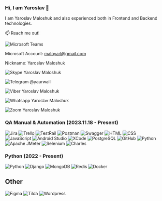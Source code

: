 ### Hi, I am Yaroslav 👋
I am Yaroslav Maloshuk and also experienced both in Frontend and Backend technologies. 

📫 Reach me out!

![Microsoft Teams](https://img.shields.io/badge/Teams-6264A7?style=for-the-badge&labelColor=black&color=6264A7) 

Microsoft Account: maloyarl@gmail.com

Nickname: Yaroslav Maloshuk

![Skype](https://img.shields.io/badge/Skype-00AFF0?style=for-the-badge&labelColor=black&color=00AFF0) Yaroslav Maloshuk

![Telegram](https://img.shields.io/badge/Telegram-26A5E4?style=for-the-badge&labelColor=black&color=26A5E4) @yaurwall

![Viber](https://img.shields.io/badge/Viber-7360F2?style=for-the-badge&labelColor=black&color=7360F2) Yaroslav Maloshuk

![Whatsapp](https://img.shields.io/badge/WhatsApp-25D366?style=for-the-badge&labelColor=black&color=25D366) Yaroslav Maloshuk

![Zoom](https://img.shields.io/badge/Zoom-0B5CFF?style=for-the-badge&labelColor=black&color=0B5CFF) Yaroslav Maloshuk

### QA Manual & Automation (2023.11.18 - Present)

![Jira](https://img.shields.io/badge/Jira-0052CC?style=for-the-badge&labelColor=black&color=0052CC)
![Trello](https://shields.io/badge/Trello-blue?style=for-the-badge&labelColor=black&color=blue)
![TestRail](https://img.shields.io/badge/TestRail-blue?style=for-the-badge&labelColor=black&color=blue)
![Postman](https://img.shields.io/badge/Postman-FF6C37?style=for-the-badge&labelColor=black&color=FF6C37)
![Swagger](https://img.shields.io/badge/Swagger-85EA2D?style=for-the-badge&labelColor=black&color=85EA2D)
![HTML](https://img.shields.io/badge/HTML-orange?style=for-the-badge&labelColor=black&color=%23E34F26)
![CSS](https://img.shields.io/badge/CSS-blue?style=for-the-badge&labelColor=black&color=%231572B6)
![JavaScript](https://img.shields.io/badge/JavaScript-F7DF1E?style=for-the-badge&labelColor=black&color=F7DF1E)
![Android Studio](https://img.shields.io/badge/android%20studio-346ac1?style=for-the-badge&labelColor=black&color=346ac1)
![XCode](https://img.shields.io/badge/XCode-007ACC?style=for-the-badge&labelColor=black&color=007ACC)
![PostgreSQL](https://img.shields.io/badge/PostgreSQL-3670A0?style=for-the-badge&labelColor=black&color=3670A0)
![GitHub](https://img.shields.io/badge/GitHub-100000?style=for-the-badge&labelColor=black&color=100000)
![Python](https://img.shields.io/badge/python-3670A0?style=for-the-badge&labelColor=black&color=3670A0)
![Apache JMeter](https://img.shields.io/badge/Apache%20JMeter-D22128?style=for-the-badge&labelColor=black&color=D22128)
![Selenium](https://img.shields.io/badge/Selenium-43B02A?style=for-the-badge&labelColor=black&color=43B02A)
![Charles](https://img.shields.io/badge/Charles-F3F5F5?style=for-the-badge&labelColor=black&color=F3F5F5)

### Python (2022 - Present) 
![Python](https://img.shields.io/badge/python-3670A0?style=for-the-badge&labelColor=black&color=3670A0)
![Django](https://img.shields.io/badge/Django-092E20?style=for-the-badge&labelColor=black&color=092E20)
![MongoDB](https://img.shields.io/badge/MongoDB-4DB33D?&style=for-the-badge&labelColor=black&color=4DB33D)
![Redis](https://img.shields.io/badge/Redis-DC382D?&style=for-the-badge&labelColor=black&color=DC382D)
![Docker](https://img.shields.io/badge/Docker-2496ED?style=for-the-badge&labelColor=black&color=2496ED)

## Other
![Figma](https://img.shields.io/badge/-Figma-F24E1E?style=for-the-badge&labelColor=black&color=F24E1E)
![Tilda](https://img.shields.io/badge/-Tilda-FFA282?style=for-the-badge&labelColor=black&color=FFA282)
![Wordpress](https://img.shields.io/badge/-WordPress-21759B?style=for-the-badge&labelColor=black&color=21759B)

